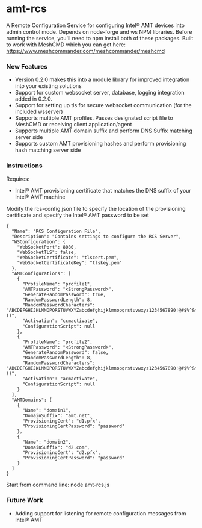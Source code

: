 ﻿# amt-rcs
A Remote Configuration Service for configuring Intel:registered: AMT devices into admin control mode.  Depends on node-forge and ws NPM libraries.  Before running the service, you'll need to npm install both of these packages.
Built to work with MeshCMD which you can get here: https://www.meshcommander.com/meshcommander/meshcmd

### New Features
- Version 0.2.0 makes this into a module library for improved integration into your existing solutions
- Support for custom websocket server, database, logging integration added in 0.2.0.
- Support for setting up tls for secure websocket communication (for the included wsserver)
- Supports multiple AMT profiles.  Passes designated script file to MeshCMD or receiving client application/agent
- Supports multiple AMT domain suffix and perform DNS Suffix matching server side
- Supports custom AMT provisioning hashes and perform provisioning hash matching server side

### Instructions
Requires: 
 - Intel:registered: AMT provisioning certificate that matches the DNS suffix of your Intel:registered: AMT machine

Modify the rcs-config.json file to specify the location of the provisioning certificate and specify the Intel:registered: AMT password to be set
```
{
  "Name": "RCS Configuration File",
  "Description": "Contains settings to configure the RCS Server",
  "WSConfiguration": {
    "WebSocketPort": 8080,
    "WebSocketTLS": false,
    "WebSocketCertificate": "tlscert.pem",
    "WebSocketCertificateKey": "tlskey.pem"
  },
  "AMTConfigurations": [
    {
      "ProfileName": "profile1",
      "AMTPassword": "<StrongPassword>",
      "GenerateRandomPassword": true,
      "RandomPasswordLength": 8,
      "RandomPasswordCharacters": "ABCDEFGHIJKLMNOPQRSTUVWXYZabcdefghijklmnopqrstuvwxyz1234567890!@#$%^&*()",
      "Activation": "ccmactivate",
      "ConfigurationScript": null
    },
    {
      "ProfileName": "profile2",
      "AMTPassword": "<StrongPassword>",
      "GenerateRandomPassword": false,
      "RandomPasswordLength": 8,
      "RandomPasswordCharacters": "ABCDEFGHIJKLMNOPQRSTUVWXYZabcdefghijklmnopqrstuvwxyz1234567890!@#$%^&*()",
      "Activation": "acmactivate",
      "ConfigurationScript": null
    }
  ],
  "AMTDomains": [
    {
      "Name": "domain1",
      "DomainSuffix": "amt.net",
      "ProvisioningCert": "d1.pfx",
      "ProvisioningCertPassword": "password"
    },
    {
      "Name": "domain2",
      "DomainSuffix": "d2.com",
      "ProvisioningCert": "d2.pfx",
      "ProvisioningCertPassword": "password"
    }
  ]
}
```

Start from command line: node amt-rcs.js

### Future Work
 - Adding support for listening for remote configuration messages from Intel:registered: AMT

